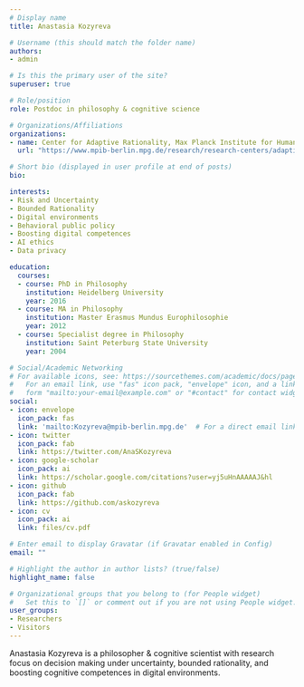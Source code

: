 ```yaml
---
# Display name
title: Anastasia Kozyreva

# Username (this should match the folder name)
authors:
- admin

# Is this the primary user of the site?
superuser: true

# Role/position
role: Postdoc in philosophy & cognitive science

# Organizations/Affiliations
organizations:
- name: Center for Adaptive Rationality, Max Planck Institute for Human Development
  url: "https://www.mpib-berlin.mpg.de/research/research-centers/adaptive-rationality"

# Short bio (displayed in user profile at end of posts)
bio: 

interests:
- Risk and Uncertainty
- Bounded Rationality
- Digital environments
- Behavioral public policy
- Boosting digital competences
- AI ethics
- Data privacy

education:
  courses:
  - course: PhD in Philosophy
    institution: Heidelberg University
    year: 2016
  - course: MA in Philosophy
    institution: Master Erasmus Mundus Europhilosophie
    year: 2012
  - course: Specialist degree in Philosophy
    institution: Saint Peterburg State University
    year: 2004

# Social/Academic Networking
# For available icons, see: https://sourcethemes.com/academic/docs/page-builder/#icons
#   For an email link, use "fas" icon pack, "envelope" icon, and a link in the
#   form "mailto:your-email@example.com" or "#contact" for contact widget.
social:
- icon: envelope
  icon_pack: fas
  link: 'mailto:Kozyreva@mpib-berlin.mpg.de'  # For a direct email link, use "mailto:test@example.org".
- icon: twitter
  icon_pack: fab
  link: https://twitter.com/AnaSKozyreva
- icon: google-scholar
  icon_pack: ai
  link: https://scholar.google.com/citations?user=yj5uHnAAAAAJ&hl
- icon: github
  icon_pack: fab
  link: https://github.com/askozyreva
- icon: cv
  icon_pack: ai
  link: files/cv.pdf

# Enter email to display Gravatar (if Gravatar enabled in Config)
email: ""

# Highlight the author in author lists? (true/false)
highlight_name: false

# Organizational groups that you belong to (for People widget)
#   Set this to `[]` or comment out if you are not using People widget.
user_groups:
- Researchers
- Visitors
---
```


Anastasia Kozyreva is a philosopher & cognitive scientist with research focus on decision making under uncertainty, bounded rationality, and boosting cognitive competences in digital environments.
